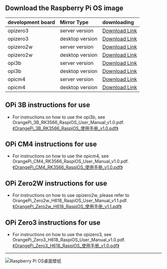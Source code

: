 ## Download the Raspberry Pi OS image

| development board |	Mirror Type |	downloading |
|:--|:--|:--|
|opizero3|server version |[Download Link](https://github.com/leeboby/raspberry-pi-os-images/releases/download/h618-20240711/Orangepizero3_1.0.4_raspios_bullseye_server_linux6.1.31.7z) |
|opizero3|desktop version |[Download Link](https://github.com/leeboby/raspberry-pi-os-images/releases/download/h618-20240711/Orangepizero3_1.0.4_raspios_bullseye_desktop_lxde_linux6.1.31.7z) |
|opizero2w|server version |[Download Link](https://github.com/leeboby/raspberry-pi-os-images/releases/download/h618-20240711/Orangepizero2w_1.0.2_raspios_bullseye_server_linux6.1.31.7z) |
|opizero2w|desktop version |[Download Link](https://github.com/leeboby/raspberry-pi-os-images/releases/download/h618-20240711/Orangepizero2w_1.0.2_raspios_bullseye_desktop_lxde_linux6.1.31.7z)|
|opi3b|server version|[Download Link](https://github.com/leeboby/raspberry-pi-os-images/releases/download/opi3b/Orangepi3b_1.0.0_raspios_bullseye_server_linux5.10.160.7z)|
|opi3b|desktop version|[Download Link](https://github.com/leeboby/raspberry-pi-os-images/releases/download/opi3b/Orangepi3b_1.0.0_raspios_bullseye_desktop_lxde_linux5.10.160.7z)|
|opicm4|server version|[Download Link](https://github.com/leeboby/raspberry-pi-os-images/releases/download/opicm4/Orangepicm4_1.0.0_raspios_bullseye_server_linux5.10.160.7z)|
|opicm4|desktop version|[Download Link](https://github.com/leeboby/raspberry-pi-os-images/releases/download/opicm4/Orangepicm4_1.0.0_raspios_bullseye_desktop_lxde_linux5.10.160.7z)|

## OPi 3B instructions for use

- For instructions on how to use the opi3b, see OrangePi_3B_RK3566_RaspiOS_User_Manual_v1.0.pdf.[《OrangePi_3B_RK3566_RaspiOS_使用手册_v1.0.pdf》](https://github.com/leeboby/raspberry-pi-os-images/blob/main/OrangePi_3B_RK3566_RaspiOS_%E4%BD%BF%E7%94%A8%E6%89%8B%E5%86%8C_v1.0.pdf)

## OPi CM4 instructions for use

- For instructions on how to use the opicm4, see OrangePi_CM4_RK3566_RaspiOS_User_Manual_v1.0.pdf.[《OrangePi_CM4_RK3566_RaspiOS_使用手册_v1.0.pdf》](https://github.com/leeboby/raspberry-pi-os-images/blob/main/OrangePi_CM4_RK3566_RaspiOS_%E4%BD%BF%E7%94%A8%E6%89%8B%E5%86%8C_v1.0.pdf)

## OPi Zero2W instructions for use

- For instructions on how to use opizero2w, please refer to OrangePi_Zero2w_H618_RaspiOS_User_Manual_v1.1.pdf.[《OrangePi_Zero2w_H618_RaspiOS_使用手册_v1.1.pdf》](https://github.com/leeboby/raspberry-pi-os-images/blob/main/OrangePi_Zero2w_H618_RaspiOS_%E4%BD%BF%E7%94%A8%E6%89%8B%E5%86%8C_v1.1.pdf)

## OPi Zero3 instructions for use

- For instructions on how to use the opizero3, see OrangePi_Zero3_H618_RaspiOS_User_Manual_v1.0.pdf.
[《OrangePi_Zero3_H618_RaspiOS_使用手册_v1.0.pdf》](https://github.com/leeboby/raspberry-pi-os-images/blob/main/OrangePi_Zero3_H618_RaspiOS_%E4%BD%BF%E7%94%A8%E6%89%8B%E5%86%8C_v1.0.pdf)

---
![Raspberry Pi OS桌面壁纸](https://github.com/leeboby/raspberry-pi-os-images/blob/main/pictures/desktop.png)

